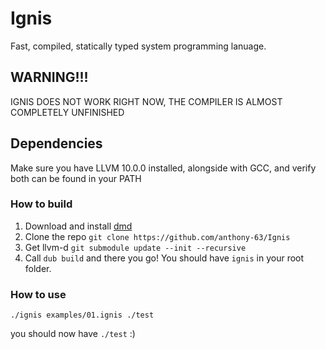 # Ignis
Fast, compiled, statically typed system programming lanuage.

## WARNING!!!
IGNIS DOES NOT WORK RIGHT NOW, THE COMPILER IS ALMOST COMPLETELY UNFINISHED

## Dependencies
Make sure you have LLVM 10.0.0 installed, alongside with GCC, and verify both can be found in your PATH

### How to build
1. Download and install [dmd](https://dlang.org/download.html#dmd)
2. Clone the repo ``git clone https://github.com/anthony-63/Ignis``
3. Get llvm-d ``git submodule update --init --recursive``
2. Call ``dub build`` and there you go! You should have ``ignis`` in your root folder.

### How to use
```
./ignis examples/01.ignis ./test
```
you should now have ``./test`` :)